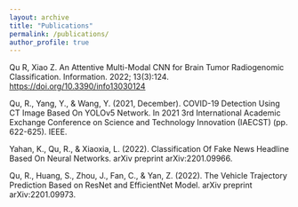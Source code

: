 ```yaml
---
layout: archive
title: "Publications"
permalink: /publications/
author_profile: true
---
```

Qu R, Xiao Z. An Attentive Multi-Modal CNN for Brain Tumor Radiogenomic Classification. Information. 2022; 13(3):124. https://doi.org/10.3390/info13030124

Qu, R., Yang, Y., & Wang, Y. (2021, December). COVID-19 Detection Using CT Image Based On YOLOv5 Network. In 2021 3rd International Academic Exchange Conference on Science and Technology Innovation (IAECST) (pp. 622-625). IEEE.

Yahan, K., Qu, R., & Xiaoxia, L. (2022). Classification Of Fake News Headline Based On Neural Networks. arXiv preprint arXiv:2201.09966.

Qu, R., Huang, S., Zhou, J., Fan, C., & Yan, Z. (2022). The Vehicle Trajectory Prediction Based on ResNet and EfficientNet Model. arXiv preprint arXiv:2201.09973.